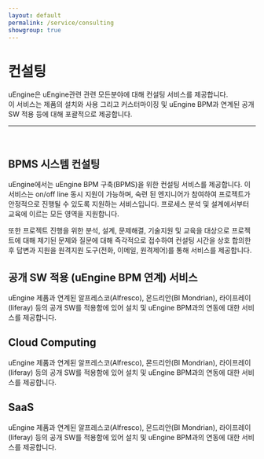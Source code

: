 ```yaml
---
layout: default
permalink: /service/consulting
showgroup: true
---
```


# 컨설팅   
uEngine은 uEngine관련 관련 모든분야에 대해 컨설팅 서비스를 제공합니다.   
이 서비스는 제품의 설치와 사용 그리고 커스터마이징 및 uEngine BPM과 연계된 공개 SW 적용 등에 대해 포괄적으로 제공합니다.
<br>
   
---
<br>
  
## BPMS 시스템 컨설팅

uEngine에서는 uEngine BPM 구축(BPMS)을 위한 컨설팅 서비스를 제공합니다. 이 서비스는 on/off line 동시 지원이 가능하며, 숙련 된 엔지니어가 참여하여 프로젝트가 안정적으로 진행될 수 있도록 지원하는 서비스입니다. 프로세스 분석 및 설계에서부터 교육에 이르는 모든 영역을 지원합니다.

또한 프로젝트 진행을 위한 분석, 설계, 문제해결, 기술지원 및 교육을 대상으로 프로젝트에 대해 제기된 문제와 질문에 대해 즉각적으로 접수하여 컨설팅 시간을 상호 합의한 후 답변과 지원을 원격지원 도구(전화, 이메일, 원격제어)를 통해 서비스를 제공합니다.


## 공개 SW 적용 (uEngine BPM 연계) 서비스

uEngine 제품과 연계된 알프레스코(Alfresco), 몬드리안(BI Mondrian), 라이프레이(liferay) 등의 공개 SW를 적용함에 있어 설치 및 uEngine BPM과의 연동에 대한 서비스를 제공합니다.
  
  
## Cloud Computing

uEngine 제품과 연계된 알프레스코(Alfresco), 몬드리안(BI Mondrian), 라이프레이(liferay) 등의 공개 SW를 적용함에 있어 설치 및 uEngine BPM과의 연동에 대한 서비스를 제공합니다.
  
  
## SaaS 

uEngine 제품과 연계된 알프레스코(Alfresco), 몬드리안(BI Mondrian), 라이프레이(liferay) 등의 공개 SW를 적용함에 있어 설치 및 uEngine BPM과의 연동에 대한 서비스를 제공합니다.
    
